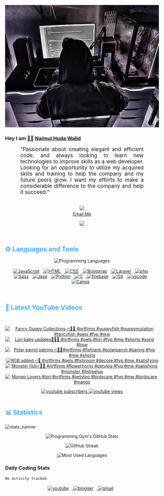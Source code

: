 <!-- ![github_cover_banner](https://www.digitalsolutionservices.com/img/services/web%20development.gif)-->

<div align="center" style="display:block;">
    <img height="400px" width="100%" alt="github cover banner" src="https://raw.githubusercontent.com/NaimulHudaWalid/NaimulHudaWalid/main/272276268_3114779035434264_920860974401480824_n.jpg"/> 
</div>

### Hey I am [👨🏻‍][facebook] [Naimul Huda Walid][youtube]



<p align:"center" style="text-align: justify; margin: 0 50px; font-size: 17px;" >
   “Passionate about creating elegant and efficient code, and always looking to learn new technologies to improve skills as a web developer. Looking for an opportunity to utilize my acquired skills and training to help the company and my future peers grow. I want my efforts to make a considerable difference to the company and help it succeed.”
<br>
<br>
<div align="center">

![](https://visitor-badge.glitch.me/badge?page_id=NaimulHudaWalid)
    <br />
[Email Me](mailto:dev.naimulhuda@gmail.com)
</div>
</p>
<!-- Typing SVG by DenverCoder1 - https://github.com/DenverCoder1/readme-typing-svg -->
<p align="center">
<!--   <a href="https://github.com/DenverCoder1/readme-typing-svg"> -->
    <img src="https://readme-typing-svg.herokuapp.com?color=E22FE4&width=380&height=45&lines=Open-Source+Enthusiast;Learning+In+Public;Empowering+Others;Nice+To+Meet+You+...&center=true"></a>

</p>
<br>
<!-- Languages and Tools -->

<h2 style="color: #44AEFB">⚙️ Languages and Tools</h2>
<div align="center" style="display:block;">
    <img width="100px" alt="Programming Languages" src="https://user-images.githubusercontent.com/78341798/194531121-47b0119a-ce00-439d-b586-125f86acb098.png"/> 
</div>
<br>   
<!-- Icons Resources -->
<!-- https://devicon.dev/ -->
<!-- https://cdn.jsdelivr.net/npm/simple-icons@v3/icons/ -->
<div align="center">
  <a href="https://developer.mozilla.org/en-US/docs/Web/JavaScript" target="_blank" rel="noreferrer">
      <img  alt="JavaScript" height="50px" style="padding-right:10px;" src="https://cdn.jsdelivr.net/gh/devicons/devicon/icons/javascript/javascript-plain.svg"/>
  </a>
  
 
  <a href="https://developer.mozilla.org/en-US/docs/Web/HTML" target="_blank" rel="noreferrer">
      <img  alt="HTML" height="50px" style="padding-right:10px;" src="https://cdn.jsdelivr.net/gh/devicons/devicon/icons/html5/html5-original.svg"/>
  </a>
  <a href="https://developer.mozilla.org/en-US/docs/Web/CSS" target="_blank" rel="noreferrer">
      <img  alt="CSS" height="50px" style="padding-right:10px;" src="https://cdn.jsdelivr.net/gh/devicons/devicon/icons/css3/css3-original.svg"/>
  </a>
  <a href="https://getbootstrap.com/" target="_blank" rel="noreferrer">
      <img  alt="Bootstrap" height="50px" style="padding-right:10px;" src="https://cdn.jsdelivr.net/gh/devicons/devicon/icons/bootstrap/bootstrap-original.svg"/>
  </a> 
  <a href="https://laravel.com/" target="_blank" rel="noreferrer">
      <img  alt="Laravel" height="50px" style="padding-right:10px;" src="https://cdn.jsdelivr.net/gh/devicons/devicon/icons/laravel/laravel-plain.svg"/>
  </a>
  <a href="https://www.php.net/" target="_blank" rel="noreferrer">
      <img  alt="php" height="50px" style="padding-right:10px;" src="https://cdn.jsdelivr.net/gh/devicons/devicon/icons/php/php-original.svg"/>
  </a>
  <a href="https://sass-lang.com/" target="_blank" rel="noreferrer">
      <img  alt="Sass" height="50px" style="padding-right:10px;" src="https://cdn.jsdelivr.net/gh/devicons/devicon/icons/sass/sass-original.svg"/>
  </a>
  <a href="https://www.java.com/en/" target="_blank" rel="noreferrer">
      <img  alt="Java" height="50px" style="padding-right:10px;" src="https://cdn.jsdelivr.net/gh/devicons/devicon/icons/java/java-original.svg"/>
  </a>    
  <a href="https://www.python.org/" target="_blank" rel="noreferrer">
      <img  alt="Python" height="50px" style="padding-right:10px;" src="https://cdn.jsdelivr.net/gh/devicons/devicon/icons/python/python-original.svg"/>
  </a>
  <a href="https://www.cprogramming.com/" target="_blank" rel="noreferrer">
      <img  alt="C" height="50px" style="padding-right:10px;" src="https://cdn.jsdelivr.net/gh/devicons/devicon/icons/c/c-original.svg"/>
  </a>
  
  <a href="https://firebase.google.com/" target="_blank" rel="noreferrer">
      <img  alt="firebase" height="50px" style="padding-right:10px;" src="https://cdn.jsdelivr.net/gh/devicons/devicon/icons/firebase/firebase-plain.svg"/>
  </a>
 
  <a href="https://git-scm.com/" target="_blank" rel="noreferrer">
      <img  alt="Git" height="50px" style="padding-right:10px;" src="https://cdn.jsdelivr.net/gh/devicons/devicon/icons/git/git-original.svg"/>
  </a>
  
  <a href="https://code.visualstudio.com/" target="_blank" rel="noreferrer">
      <img  alt="vscode" height="50px" style="padding-right:10px;"src="https://cdn.jsdelivr.net/gh/devicons/devicon/icons/vscode/vscode-original.svg"/>
  </a>
  <a href="https://www.canva.com/" target="_blank" rel="noreferrer">
      <img  alt="Canva" height="50px" style="padding-right:10px;" src="https://cdn.jsdelivr.net/gh/devicons/devicon/icons/canva/canva-original.svg"/> 
  </a>
</div>
<br>
<br>

<!-- Latest YouTube Videos -->

<h2 style="color: #44AEFB">🎦 Latest YouTube Videos</h2>
<br />

<!-- Resource/Reference: https://github.com/DenverCoder1/github-readme-youtube-cards -->
<div class="youtube videos cards" align="center">

<!-- BEGIN YOUTUBE-CARDS -->
[![Fancy Guppy Collections 🔥💯🖤 #nrtfirms #guppyfish #guppymutation #fancyfish #pets #fyp #mw](https://ytcards.demolab.com/?id=okHR6cKTJrQ&title=Fancy+Guppy+Collections+%F0%9F%94%A5%F0%9F%92%AF%F0%9F%96%A4+%23nrtfirms+%23guppyfish+%23guppymutation+%23fancyfish+%23pets+%23fyp+%23mw&lang=en&timestamp=1720748536&background_color=%230d1117&title_color=%23ffffff&stats_color=%23dedede&max_title_lines=1&width=250&border_radius=5 "Fancy Guppy Collections 🔥💯🖤 #nrtfirms #guppyfish #guppymutation #fancyfish #pets #fyp #mw")](https://www.youtube.com/watch?v=okHR6cKTJrQ)
[![Lori baby updates💯🔥🖤 #nrtfirms #pets #lori #fyp #mw #shorts #song #love](https://ytcards.demolab.com/?id=8M3K2uU7vLw&title=Lori+baby+updates%F0%9F%92%AF%F0%9F%94%A5%F0%9F%96%A4+%23nrtfirms+%23pets+%23lori+%23fyp+%23mw+%23shorts+%23song+%23love&lang=en&timestamp=1720714304&background_color=%230d1117&title_color=%23ffffff&stats_color=%23dedede&max_title_lines=1&width=250&border_radius=5 "Lori baby updates💯🔥🖤 #nrtfirms #pets #lori #fyp #mw #shorts #song #love")](https://www.youtube.com/watch?v=8M3K2uU7vLw)
[![Polar parrot pairing 🔥🖤💯#nrtfirms #fishtank #polarparrot #paring #fyp #mw #shorts](https://ytcards.demolab.com/?id=WfJJeR46VAg&title=Polar+parrot+pairing+%F0%9F%94%A5%F0%9F%96%A4%F0%9F%92%AF%23nrtfirms+%23fishtank+%23polarparrot+%23paring+%23fyp+%23mw+%23shorts&lang=en&timestamp=1720699423&background_color=%230d1117&title_color=%23ffffff&stats_color=%23dedede&max_title_lines=1&width=250&border_radius=5 "Polar parrot pairing 🔥🖤💯#nrtfirms #fishtank #polarparrot #paring #fyp #mw #shorts")](https://www.youtube.com/watch?v=WfJJeR46VAg)
[![RGB added 🔥💯 #nrtfirms #pets #fishroom #decore #fyp #mw #satisfying](https://ytcards.demolab.com/?id=oMZsHs_W5FI&title=RGB+added+%F0%9F%94%A5%F0%9F%92%AF+%23nrtfirms+%23pets+%23fishroom+%23decore+%23fyp+%23mw+%23satisfying&lang=en&timestamp=1720624030&background_color=%230d1117&title_color=%23ffffff&stats_color=%23dedede&max_title_lines=1&width=250&border_radius=5 "RGB added 🔥💯 #nrtfirms #pets #fishroom #decore #fyp #mw #satisfying")](https://www.youtube.com/watch?v=oMZsHs_W5FI)
[![Monster fish🔥💯🖤 #nrtfirms #flowerhorns #petvlog #fyp #mw #satisfying #monster #fishsetup](https://ytcards.demolab.com/?id=Jn-aABwu_CE&title=Monster+fish%F0%9F%94%A5%F0%9F%92%AF%F0%9F%96%A4+%23nrtfirms+%23flowerhorns+%23petvlog+%23fyp+%23mw+%23satisfying+%23monster+%23fishsetup&lang=en&timestamp=1720593350&background_color=%230d1117&title_color=%23ffffff&stats_color=%23dedede&max_title_lines=1&width=250&border_radius=5 "Monster fish🔥💯🖤 #nrtfirms #flowerhorns #petvlog #fyp #mw #satisfying #monster #fishsetup")](https://www.youtube.com/watch?v=Jn-aABwu_CE)
[![Mongo Lovers #lori #nrtfirms #petvlog #birdscare #fyp #mw #birdscare #mango](https://ytcards.demolab.com/?id=Ju5M2B5Hti4&title=Mongo+Lovers+%23lori+%23nrtfirms+%23petvlog+%23birdscare+%23fyp+%23mw+%23birdscare+%23mango&lang=en&timestamp=1720513760&background_color=%230d1117&title_color=%23ffffff&stats_color=%23dedede&max_title_lines=1&width=250&border_radius=5 "Mongo Lovers #lori #nrtfirms #petvlog #birdscare #fyp #mw #birdscare #mango")](https://www.youtube.com/watch?v=Ju5M2B5Hti4)
<!-- END YOUTUBE-CARDS -->
</div>

<!-- Begin Youtube Buttons -->
<!-- Resource/Reference:  https://github.com/DenverCoder1/custom-icon-badges -->
<div class="youtube buttons" align="center">
    <a href="https://www.youtube.com/channel/UCa3YaFwzSII0kKg3Nads2dQ"  target="_blank">
        <img alt="youtube subscribers" src="https://img.shields.io/youtube/channel/subscribers/UCa3YaFwzSII0kKg3Nads2dQ?logo=youtube&logoColor=red&style=for-the-badge"/>
    </a> 
    <a href="https://www.youtube.com/channel/UCa3YaFwzSII0kKg3Nads2dQ"  target="_blank">
        <img alt="youtube views" src="https://custom-icon-badges.demolab.com/youtube/channel/views/UCa3YaFwzSII0kKg3Nads2dQ?color=%23E05D44&logo=eye&logoColor=white&style=for-the-badge&labelColor=#555555"/>
    </a> 
</div>
<br>
<!-- End Youtube Buttons -->

<!-- Statistics -->

<h2 style="color: #44AEFB">📊 Statistics</h2>

![stats_banner](https://user-images.githubusercontent.com/78341798/194534778-d662496c-ae00-4e8d-ae9b-b90912054e7f.gif)

<!-- Begin Stats Cards -->
<!-- Resources:  -->
<!-- Github & Languages Stats: https://github.com/naimul15-12090/github-readme-stats --> 
<!-- Streak Stats: https://github.com/denvercoder1/github-readme-streak-stats -->
<!-- Change the value after ?username= to your GitHub username. -->
<div class="stats" align="center">

![Programming Gym's GitHub Stats](https://github-readme-stats.vercel.app/api?username=NaimulHudaWalid&hide=stars&count_private=true&show_icons=true&theme=algolia&border_radius=20)

![GitHub Streak](https://streak-stats.demolab.com?user=NaimulHudaWalid&count_private=true&theme=algolia&border_radius=22)

![Most Used Languages](https://github-readme-stats.vercel.app/api/top-langs/?username=NaimulHudaWalid&langs_count=8&layout=compact&show_icons=true&theme=algolia&border_radius=20)
    
<!-- ![Top Langs](https://github-readme-stats.vercel.app/api/top-langs/?username=naimul15-12090&langs_count=8) -->
<!-- [![Top Langs](https://github-readme-stats.vercel.app/api/top-langs/?username=naimul15-12090&layout=compact)](https://github.com/anuraghazra/github-readme-stats)
 -->
    
</div>
<!--  End Stats Cards -->



### Daily Coding Stats
<!--START_SECTION:waka-->

```txt
No activity tracked
```

<!--END_SECTION:waka-->
<!-- Begin Footer -->
<!-- Icons Resources -->
<!-- https://devicon.dev/ -->
<div class="footer" align="center" style="margin:15px;">
    <a href="https://www.youtube.com/channel/UCa3YaFwzSII0kKg3Nads2dQ" target="_blank">
        <img  style="margin:0 10px 10px 0;" src="https://user-images.githubusercontent.com/78341798/194531650-698ef1b1-9cbd-4b4f-96ef-5a2ec4b5d7e6.svg" alt="youtube" width="40px"/>
    </a>
    <a href="https://www.linkedin.com/in/naimulhudawalid/" target="_blank">
        <img style="margin:0 10px 10px 0;" src="https://user-images.githubusercontent.com/78341798/194531458-b5dfeb1b-bad5-4dfa-909a-2e402262db9a.svg" alt="blogger" width="40px"/>
    </a>
    <a href="mailto:dev.naimulhuda@gmail.com" target="_blank">
        <img style="margin:0 10px 10px 0;" src="https://user-images.githubusercontent.com/78341798/194531383-ddb2b774-5bb9-491c-b601-4a4a7d9792fb.svg" alt="gmail" width="40px"/>
    </a>
</div>
<!-- End Footer -->

[youtube]: https://www.youtube.com/channel/UCa3YaFwzSII0kKg3Nads2dQ
[facebook]: https://www.facebook.com/profile.php?id=100007065945838
